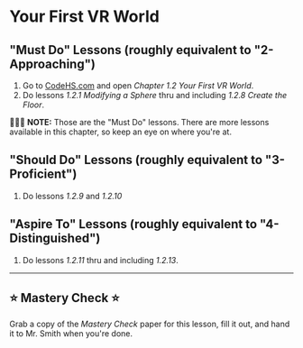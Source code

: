 # Your First VR World

## "Must Do" Lessons (roughly equivalent to "2-Approaching")

1. Go to [CodeHS.com](https://www.codehs.com) and open _Chapter 1.2 Your First VR World_.
2. Do lessons _1.2.1 Modifying a Sphere_ thru and including _1.2.8 Create the Floor_.

🍎🍎🍎 __NOTE:__ Those are the "Must Do" lessons. There are more lessons available in this chapter, so keep an eye on where you're at.



## "Should Do" Lessons (roughly equivalent to "3-Proficient")

1. Do lessons _1.2.9_ and _1.2.10_



## "Aspire To" Lessons (roughly equivalent to "4-Distinguished")

1. Do lessons _1.2.11_ thru and including _1.2.13_.


---

## ⭐ Mastery Check ⭐
Grab a copy of the _Mastery Check_ paper for this lesson, fill it out, and hand it to Mr. Smith when you're done.
